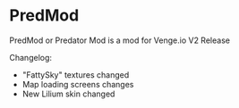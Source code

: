 # PredMod
PredMod or Predator Mod is a mod for Venge.io
V2 Release

Changelog:
- "FattySky" textures changed
- Map loading screens changes
- New Lilium skin changed
